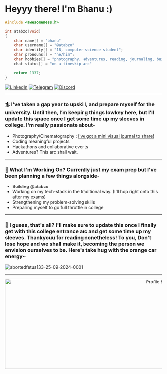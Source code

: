 # Heyyy there! I'm Bhanu :)

```c
#include <awesomeness.h>

int atabzo(void)
{
    char name[] = "bhanu"
    char username[] = "@atabzo"
    char identity[] = "18, computer science student";
    char pronouns[] = "he/him";
    char hobbies[] = "photography, adventures, reading, journaling, building stuff"
    chat status[] = "on a timeskip arc"

    return 1337;
}
```

[![LinkedIn](https://img.shields.io/badge/LinkedIn-0077B5?style=for-the-badge&logo=linkedin&logoColor=white)](https://linkedin.com/in/atabzo) 
[![Telegram](https://img.shields.io/badge/Telegram-2CA5E0?style=for-the-badge&logo=telegram&logoColor=white)](https://t.me/bhanupratapyadav)
[![Discord](https://img.shields.io/badge/Discord-7289DA?style=for-the-badge&logo=discord&logoColor=white)](https://discord.com/users/818855965842472992)

---

### 🏄 **I've taken a gap year to upskill, and prepare myself for the university. Until then, I’m keeping things lowkey here, but I’ll update this space once I get some time up my sleeves in college. I'm really passionate about-**  
- Photography/Cinematography : [I've got a mini visual journal to share!](https://bento.me/atabzopixels)
- Coding meaningful projects
- Hackathons and collaborative events
- Adventures? This arc shall wait.

---

### 🎨 **What I'm Working On? Currently just my exam prep but I've been planning a few things alongside-**  

- Building @atabzo
- Working on my tech-stack in the traditional way. (I'll hop right onto this after my exams)  
- Strengthening my problem-solving skills  
- Preparing myself to go full throttle in college

---

### 🦅 I guess, that's all? I'll make sure to update this once I finally get with this college entrance arc and get some time up my sleeves. Thankyouu for reading nonetheless! To you, Don't lose hope and we shall make it, becoming the person we envision ourselves to be. Here's take hug with the orange car energy~

![abortedfetus133-25-09-2024-0001](https://github.com/user-attachments/assets/44dfeee7-b5de-412c-8b03-a3d5e7c3f54c)

---
<p align="center">
  <img src="https://github-profile-summary-cards.vercel.app/api/cards/profile-details?username=atabzo&theme=tokyonight" width="1000" height="290" alt="Profile Summary"/>
</p>
